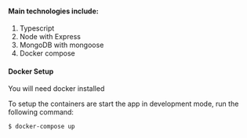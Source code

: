 #### Main technologies include:
1. Typescript
2. Node with Express
3. MongoDB with mongoose
4. Docker compose
#### Docker Setup
You will need docker installed

To setup the containers are start the app in development mode, run the following command:

```bash
$ docker-compose up
```

